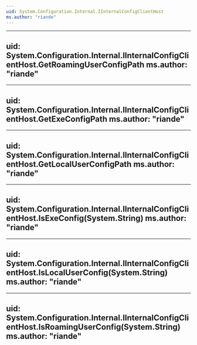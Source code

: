 ```yaml
---
uid: System.Configuration.Internal.IInternalConfigClientHost
ms.author: "riande"
---
```


---
uid: System.Configuration.Internal.IInternalConfigClientHost.GetRoamingUserConfigPath
ms.author: "riande"
---

---
uid: System.Configuration.Internal.IInternalConfigClientHost.GetExeConfigPath
ms.author: "riande"
---

---
uid: System.Configuration.Internal.IInternalConfigClientHost.GetLocalUserConfigPath
ms.author: "riande"
---

---
uid: System.Configuration.Internal.IInternalConfigClientHost.IsExeConfig(System.String)
ms.author: "riande"
---

---
uid: System.Configuration.Internal.IInternalConfigClientHost.IsLocalUserConfig(System.String)
ms.author: "riande"
---

---
uid: System.Configuration.Internal.IInternalConfigClientHost.IsRoamingUserConfig(System.String)
ms.author: "riande"
---
